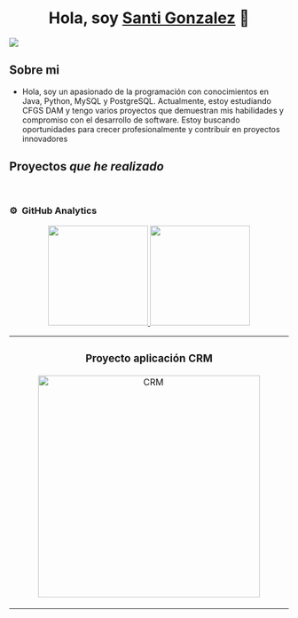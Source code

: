 
<div align="center">
<h1 align="center">Hola, soy <a href="https://aristi.dev">Santi Gonzalez</a> 👋</h1>
</div>
<img src="https://i.imgur.com/wj0GpIo.jpeg">



## Sobre mi

- Hola, soy un apasionado de la programación con conocimientos en Java, Python, MySQL y PostgreSQL. Actualmente, estoy estudiando CFGS DAM y tengo varios proyectos que demuestran mis habilidades y compromiso con el desarrollo de software. Estoy buscando oportunidades para crecer profesionalmente y contribuir en proyectos innovadores

## Proyectos *que he realizado*
<table>
<tr>
<td width="50%">
<h3 align="center">Proyecto aplicación CRM</h3>
<div align="center">
<a href="https://github.com/santidam/CRM" target="_blank"><img  width="400" alt="CRM"></a>
</p>

</div>
                                                                                      
</td>


<br>


### ⚙️ &nbsp;GitHub Analytics

<p align="center">
<a href="https://github.com/santidam">
  <img height="180em" src="https://github-readme-stats-eight-theta.vercel.app/api?username=santidam&show_icons=true&theme=algolia&include_all_commits=true&count_private=true"/>
  <img height="180em" src="https://github-readme-stats-eight-theta.vercel.app/api/top-langs/?username=santidam&layout=compact&langs_count=8&theme=algolia"/>
</a>
</p>
